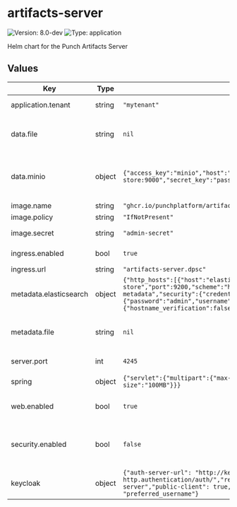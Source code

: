 # artifacts-server

![Version: 8.0-dev](https://img.shields.io/badge/Version-8.0--dev-informational?style=flat-square) ![Type: application](https://img.shields.io/badge/Type-application-informational?style=flat-square)

Helm chart for the Punch Artifacts Server

## Values

| Key                    | Type   | Default                                                                                                                                                                                                                                                     | Description                                    |
|------------------------|--------|-------------------------------------------------------------------------------------------------------------------------------------------------------------------------------------------------------------------------------------------------------------|------------------------------------------------|
| application.tenant     | string | `"mytenant"`                                                                                                                                                                                                                                                | tenant to store data                           |
| data.file              | string | `nil`                                                                                                                                                                                                                                                       | path to folder for FS data backend             |
| data.minio             | object | `{"access_key":"minio","host":"http://s3.object-store:9000","secret_key":"password"}`                                                                                                                                                                       | Connection information for Minio data backend  |
| image.name             | string | `"ghcr.io/punchplatform/artifacts-server:8.0-dev"`                                                                                                                                                                                                          |                                                |
| image.policy           | string | `"IfNotPresent"`                                                                                                                                                                                                                                            |                                                |
| image.secret           | string | `"admin-secret"`                                                                                                                                                                                                                                            | secret to pull image                           |
| ingress.enabled        | bool   | `true`                                                                                                                                                                                                                                                      | enable an ingress                              |
| ingress.url            | string | `"artifacts-server.dpsc"`                                                                                                                                                                                                                                   | ingress url                                    |
| metadata.elasticsearch | object | `{"http_hosts":[{"host":"elasticsearch.doc-store","port":9200,"scheme":"http"}],"index":"artifacts-metadata","security":{"credentials":{"password":"admin","username":"admin"},"ssl":{"hostname_verification":false,"use_self_signed_certificate":false}}}` | ES backend - connection information            |
| metadata.file          | string | `nil`                                                                                                                                                                                                                                                       | path to folder for FS metadata backend         |
| server.port            | int    | `4245`                                                                                                                                                                                                                                                      | port to run the app                            |
| spring                 | object | `{"servlet":{"multipart":{"max-file-size":"100MB","max-request-size":"100MB"}}}`                                                                                                                                                                            | spring configuration                           |
| web.enabled            | bool   | `true`                                                                                                                                                                                                                                                      | enable Artifacts Server UI                     |
| security.enabled       | bool   | `false`                                                                                                                                                                                                                                                     | enable Artifacts Server security with keycloak |
| keycloak    | object | `{"auth-server-url": "http://keycloak-http.authentication/auth/","realm": "kast","resource": "artifact-server","public-client": true,"principal-attribute": "preferred_username"}`                                                                                     | Keycloak auth server informations              |

